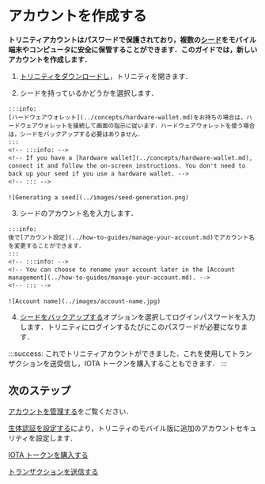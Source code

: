 # アカウントを作成する
<!-- # Create an account -->

**トリニティアカウントはパスワードで保護されており，複数の[シード](root://getting-started/0.1/clients/seeds.md)をモバイル端末やコンピュータに安全に保管することができます．このガイドでは，新しいアカウントを作成します．**
<!-- **Trinity accounts are password-protected to secure and store your [seeds](root://getting-started/0.1/clients/seeds.md) on your mobile device or computer. In this guide, you create a new account.** -->

1. [トリニティをダウンロードし](https://trinity.iota.org/)，トリニティを開きます．
<!-- 1. [Download Trinity](https://trinity.iota.org/) and open it -->

2. シードを持っているかどうかを選択します．
  <!-- 2. Select whether you have a seed -->

    :::info:
    [ハードウェアウォレット](../concepts/hardware-wallet.md)をお持ちの場合は，ハードウェアウォレットを接続して画面の指示に従います．ハードウェアウォレットを使う場合は，シードをバックアップする必要はありません．
    :::
    <!-- :::info: -->
    <!-- If you have a [hardware wallet](../concepts/hardware-wallet.md), connect it and follow the on-screen instructions. You don't need to back up your seed if you use a hardware wallet. -->
    <!-- ::: -->

    ![Generating a seed](../images/seed-generation.png)

3. シードのアカウント名を入力します．
  <!-- 3. Enter an account name for your seed -->

    :::info:
    後で[アカウント設定](../how-to-guides/manage-your-account.md)でアカウント名を変更することができます．
    :::
    <!-- :::info: -->
    <!-- You can choose to rename your account later in the [Account management](../how-to-guides/manage-your-account.md). -->
    <!-- ::: -->

    ![Account name](../images/account-name.jpg)

4. [シードをバックアップする](../how-to-guides/back-up-seed.md)オプションを選択してログインパスワードを入力します．トリニティにログインするたびにこのパスワードが必要になります．
  <!-- 4. Select an option to [back up your seed](../how-to-guides/back-up-seed.md) and enter a login password. You will need this password every time you log into Trinity. -->

:::success:
これでトリニティアカウントができました．これを使用してトランザクションを送受信し，IOTA トークンを購入することもできます．
:::
<!-- :::success: -->
<!-- Now you have a Trinity account, you can use it to send and receive transactions and even buy IOTA tokens. -->
<!-- ::: -->

## 次のステップ
<!-- ## Next steps -->

[アカウントを管理する](../how-to-guides/manage-your-account.md)をご覧ください．
<!-- Learn to [manage your account](../how-to-guides/manage-your-account.md). -->

[生体認証を設定する](../how-to-guides/manage-your-security-settings.md)により，トリニティのモバイル版に追加のアカウントセキュリティを設定します．
<!-- Add extra account security to Trinity mobile by [setting up biometric authentication](../how-to-guides/manage-your-security-settings.md). -->

[IOTA トークンを購入する](../how-to-guides/buy-iota.md)
<!-- [Buy IOTA tokens](../how-to-guides/buy-iota.md). -->

[トランザクションを送信する](../how-to-guides/send-a-transaction.md)
<!-- [Send a transaction](../how-to-guides/send-a-transaction.md). -->

